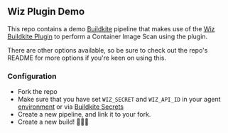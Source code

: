 ## Wiz Plugin Demo

This repo contains a demo [Buildkite](https://buildkite.com/home) pipeline that makes use of the [Wiz Buildkite Plugin](https://github.com/buildkite-plugins/wiz-buildkite-plugin) to perform a Container Image Scan using the plugin.

There are other options available, so be sure to check out the repo's README for more options if you're keen on using this.


### Configuration

- Fork the repo
- Make sure that you have set `WIZ_SECRET` and `WIZ_API_ID` in your agent [environment](https://buildkite.com/docs/pipelines/security/managing-secrets#exporting-secrets-with-environment-hooks) or via [Buildkite Secrets](https://buildkite.com/docs/pipelines/buildkite-secrets)
- Create a new pipeline, and link it to your fork.
- Create a new build! 🚀🚀🚀